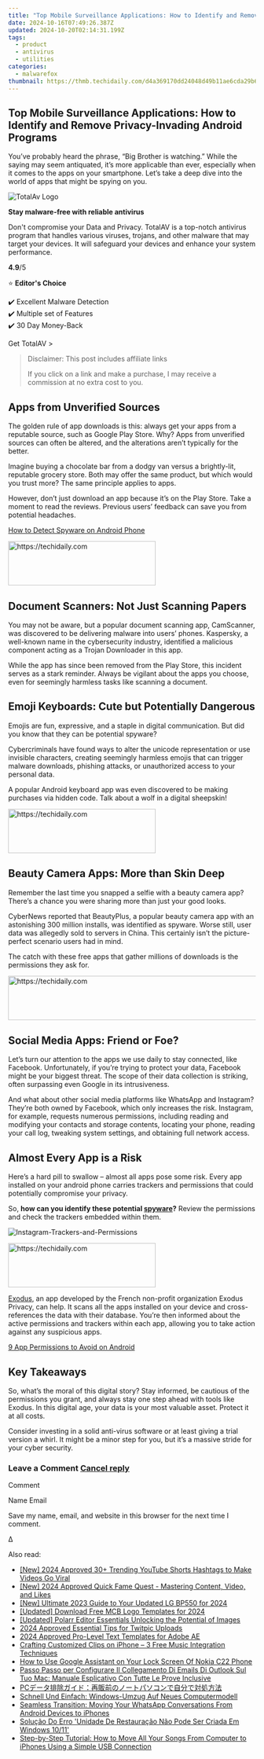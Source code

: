 ```yaml
---
title: "Top Mobile Surveillance Applications: How to Identify and Remove Privacy-Invading Android Programs"
date: 2024-10-16T07:49:26.387Z
updated: 2024-10-20T02:14:31.199Z
tags:
  - product
  - antivirus
  - utilities
categories:
  - malwarefox
thumbnail: https://thmb.techidaily.com/d4a369170dd24048d49b11ae6cda29b689bc2d38aadd635d4ed1887b04b3b67e.jpg
---
```


## Top Mobile Surveillance Applications: How to Identify and Remove Privacy-Invading Android Programs

You’ve probably heard the phrase, “Big Brother is watching.” While the saying may seem antiquated, it’s more applicable than ever, especially when it comes to the apps on your smartphone. Let’s take a deep dive into the world of apps that might be spying on you.

![TotalAv Logo](https://www.malwarefox.com/wp-content/uploads/2024/02/totalav-svg.webp "totalav-svg")

**Stay malware-free with reliable antivirus**

Don't compromise your Data and Privacy. TotalAV is a top-notch antivirus program that handles various viruses, trojans, and other malware that may target your devices. It will safeguard your devices and enhance your system performance.

**4.9**/5

⭐ **Editor's Choice**

✔️ Excellent Malware Detection  
✔️ Multiple set of Features  
✔️ 30 Day Money-Back

[](https://tools.techidaily.com/malwarefox/products/) Get TotalAV > 

>  Disclaimer: This post includes affiliate links
>
>  If you click on a link and make a purchase, I may receive a commission at no extra cost to you.
>

## Apps from Unverified Sources

The golden rule of app downloads is this: always get your apps from a reputable source, such as Google Play Store. Why? Apps from unverified sources can often be altered, and the alterations aren’t typically for the better.

Imagine buying a chocolate bar from a dodgy van versus a brightly-lit, reputable grocery store. Both may offer the same product, but which would you trust more? The same principle applies to apps.

However, don’t just download an app because it’s on the Play Store. Take a moment to read the reviews. Previous users’ feedback can save you from potential headaches.

[How to Detect Spyware on Android Phone](https://tools.techidaily.com/malwarefox/products/)

<!-- affiliate ads begin -->
<a href="https://aligracehair.sjv.io/c/5597632/2036467/19272" target="_top" id="2036467">
  <img src="//a.impactradius-go.com/display-ad/19272-2036467" border="0" alt="https://techidaily.com" width="300" height="90"/>
</a>
<img height="0" width="0" src="https://aligracehair.sjv.io/i/5597632/2036467/19272" style="position:absolute;visibility:hidden;" border="0" />
<!-- affiliate ads end -->

## Document Scanners: Not Just Scanning Papers

You may not be aware, but a popular document scanning app, CamScanner, was discovered to be delivering malware into users’ phones. Kaspersky, a well-known name in the cybersecurity industry, identified a malicious component acting as a Trojan Downloader in this app. 

While the app has since been removed from the Play Store, this incident serves as a stark reminder. Always be vigilant about the apps you choose, even for seemingly harmless tasks like scanning a document.

## Emoji Keyboards: Cute but Potentially Dangerous

Emojis are fun, expressive, and a staple in digital communication. But did you know that they can be potential spyware?

Cybercriminals have found ways to alter the unicode representation or use invisible characters, creating seemingly harmless emojis that can trigger malware downloads, phishing attacks, or unauthorized access to your personal data. 

A popular Android keyboard app was even discovered to be making purchases via hidden code. Talk about a wolf in a digital sheepskin!

<!-- affiliate ads begin -->
<a href="https://aligracehair.sjv.io/c/5597632/1902319/19272" target="_top" id="1902319">
  <img src="//a.impactradius-go.com/display-ad/19272-1902319" border="0" alt="https://techidaily.com" width="300" height="90"/>
</a>
<img height="0" width="0" src="https://aligracehair.sjv.io/i/5597632/1902319/19272" style="position:absolute;visibility:hidden;" border="0" />
<!-- affiliate ads end -->

## Beauty Camera Apps: More than Skin Deep

Remember the last time you snapped a selfie with a beauty camera app? There’s a chance you were sharing more than just your good looks. 

CyberNews reported that BeautyPlus, a popular beauty camera app with an astonishing 300 million installs, was identified as spyware. Worse still, user data was allegedly sold to servers in China. This certainly isn’t the picture-perfect scenario users had in mind.

The catch with these free apps that gather millions of downloads is the permissions they ask for. 

<!-- affiliate ads begin -->
<a href="https://appsumo.8odi.net/c/5597632/2111994/7443" target="_top" id="2111994">
  <img src="//a.impactradius-go.com/display-ad/7443-2111994" border="0" alt="https://techidaily.com" width="728" height="90"/>
</a>
<img height="0" width="0" src="https://appsumo.8odi.net/i/5597632/2111994/7443" style="position:absolute;visibility:hidden;" border="0" />
<!-- affiliate ads end -->

## Social Media Apps: Friend or Foe?

Let’s turn our attention to the apps we use daily to stay connected, like Facebook. Unfortunately, if you’re trying to protect your data, Facebook might be your biggest threat. The scope of their data collection is striking, often surpassing even Google in its intrusiveness. 

And what about other social media platforms like WhatsApp and Instagram? They’re both owned by Facebook, which only increases the risk. Instagram, for example, requests numerous permissions, including reading and modifying your contacts and storage contents, locating your phone, reading your call log, tweaking system settings, and obtaining full network access. 

## Almost Every App is a Risk

Here’s a hard pill to swallow – almost all apps pose some risk. Every app installed on your android phone carries trackers and permissions that could potentially compromise your privacy. 

So, **how can you identify these potential [spyware](https://tools.techidaily.com/malwarefox/products/)?** Review the permissions and check the trackers embedded within them. 

![](https://www.malwarefox.com/wp-content/uploads/2024/04/Instagram-Trackers-and-Permissions.webp "Instagram-Trackers-and-Permissions")

<!-- affiliate ads begin -->
<a href="https://aligracehair.sjv.io/c/5597632/1896541/19272" target="_top" id="1896541">
  <img src="//a.impactradius-go.com/display-ad/19272-1896541" border="0" alt="https://techidaily.com" width="300" height="90"/>
</a>
<img height="0" width="0" src="https://aligracehair.sjv.io/i/5597632/1896541/19272" style="position:absolute;visibility:hidden;" border="0" />
<!-- affiliate ads end -->

[Exodus](https://play.google.com/store/apps/details?id=org.eu.exodus%5Fprivacy.exodusprivacy), an app developed by the French non-profit organization Exodus Privacy, can help. It scans all the apps installed on your device and cross-references the data with their database. You’re then informed about the active permissions and trackers within each app, allowing you to take action against any suspicious apps. 

[9 App Permissions to Avoid on Android](https://tools.techidaily.com/malwarefox/products/)

## Key Takeaways

So, what’s the moral of this digital story? Stay informed, be cautious of the permissions you grant, and always stay one step ahead with tools like Exodus. In this digital age, your data is your most valuable asset. Protect it at all costs. 

Consider investing in a solid anti-virus software or at least giving a trial version a whirl. It might be a minor step for you, but it’s a massive stride for your cyber security.

### Leave a Comment [Cancel reply](https://tools.techidaily.com/malwarefox/products/)

Comment

Name Email 

Save my name, email, and website in this browser for the next time I comment.

Δ

<ins class="adsbygoogle"
     style="display:block"
     data-ad-format="autorelaxed"
     data-ad-client="ca-pub-7571918770474297"
     data-ad-slot="1223367746"></ins>

<ins class="adsbygoogle"
     style="display:block"
     data-ad-client="ca-pub-7571918770474297"
     data-ad-slot="8358498916"
     data-ad-format="auto"
     data-full-width-responsive="true"></ins>

<span class="atpl-alsoreadstyle">Also read:</span>
<div><ul>
<li><a href="https://youtube-web.techidaily.com/024-approved-30plus-trending-youtube-shorts-hashtags-to-make-videos-go-viral/"><u>[New] 2024 Approved 30+ Trending YouTube Shorts Hashtags to Make Videos Go Viral</u></a></li>
<li><a href="https://instagram-clips.techidaily.com/new-2024-approved-quick-fame-quest-mastering-content-video-and-likes/"><u>[New] 2024 Approved Quick Fame Quest - Mastering Content, Video, and Likes</u></a></li>
<li><a href="https://fox-hovers.techidaily.com/new-ultimate-2023-guide-to-your-updated-lg-bp550-for-2024/"><u>[New] Ultimate 2023 Guide to Your Updated LG BP550 for 2024</u></a></li>
<li><a href="https://facebook-record-videos.techidaily.com/updated-download-free-mcb-logo-templates-for-2024/"><u>[Updated] Download Free MCB Logo Templates for 2024</u></a></li>
<li><a href="https://fox-hovers.techidaily.com/updated-polarr-editor-essentials-unlocking-the-potential-of-images/"><u>[Updated] Polarr Editor Essentials Unlocking the Potential of Images</u></a></li>
<li><a href="https://twitter-videos.techidaily.com/2024-approved-essential-tips-for-twitpic-uploads/"><u>2024 Approved Essential Tips for Twitpic Uploads</u></a></li>
<li><a href="https://extra-skills.techidaily.com/2024-approved-pro-level-text-templates-for-adobe-ae/"><u>2024 Approved Pro-Level Text Templates for Adobe AE</u></a></li>
<li><a href="https://extra-resources.techidaily.com/crafting-customized-clips-on-iphone-3-free-music-integration-techniques/"><u>Crafting Customized Clips on iPhone – 3 Free Music Integration Techniques</u></a></li>
<li><a href="https://easy-unlock-android.techidaily.com/how-to-use-google-assistant-on-your-lock-screen-of-nokia-c22-phone-by-drfone-android/"><u>How to Use Google Assistant on Your Lock Screen Of Nokia C22 Phone</u></a></li>
<li><a href="https://win-awesome.techidaily.com/passo-passo-per-configurare-il-collegamento-di-emails-di-outlook-sul-tuo-mac-manuale-esplicativo-con-tutte-le-prove-inclusive/"><u>Passo Passo per Configurare Il Collegamento Di Emails Di Outlook Sul Tuo Mac: Manuale Esplicativo Con Tutte Le Prove Inclusive</u></a></li>
<li><a href="https://win-awesome.techidaily.com/1728462242504-pc/"><u>PCデータ排除ガイド：再販前のノートパソコンで自分で対処方法</u></a></li>
<li><a href="https://win-awesome.techidaily.com/schnell-und-einfach-windows-umzug-auf-neues-computermodell/"><u>Schnell Und Einfach: Windows-Umzug Auf Neues Computermodell</u></a></li>
<li><a href="https://win-awesome.techidaily.com/seamless-transition-moving-your-whatsapp-conversations-from-android-devices-to-iphones/"><u>Seamless Transition: Moving Your WhatsApp Conversations From Android Devices to iPhones</u></a></li>
<li><a href="https://win-awesome.techidaily.com/solucao-do-erro-unidade-de-restauracao-nao-pode-ser-criada-em-windows-1011/"><u>Solução Do Erro 'Unidade De Restauração Não Pode Ser Criada Em Windows 10/11'</u></a></li>
<li><a href="https://win-awesome.techidaily.com/step-by-step-tutorial-how-to-move-all-your-songs-from-computer-to-iphones-using-a-simple-usb-connection/"><u>Step-by-Step Tutorial: How to Move All Your Songs From Computer to iPhones Using a Simple USB Connection</u></a></li>
</ul></div>

